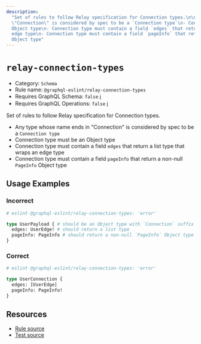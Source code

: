```yaml
---
description:
  "Set of rules to follow Relay specification for Connection types.\n\n- Any type whose name ends in
  \"Connection\" is considered by spec to be a `Connection type`\n- Connection type must be an
  Object type\n- Connection type must contain a field `edges` that return a list type that wraps an
  edge type\n- Connection type must contain a field `pageInfo` that return a non-null `PageInfo`
  Object type"
---
```


# `relay-connection-types`

- Category: `Schema`
- Rule name: `@graphql-eslint/relay-connection-types`
- Requires GraphQL Schema: `false`
  [ℹ️](/docs/getting-started#extended-linting-rules-with-graphql-schema)
- Requires GraphQL Operations: `false`
  [ℹ️](/docs/getting-started#extended-linting-rules-with-siblings-operations)

Set of rules to follow Relay specification for Connection types.

- Any type whose name ends in "Connection" is considered by spec to be a `Connection type`
- Connection type must be an Object type
- Connection type must contain a field `edges` that return a list type that wraps an edge type
- Connection type must contain a field `pageInfo` that return a non-null `PageInfo` Object type

## Usage Examples

### Incorrect

```graphql
# eslint @graphql-eslint/relay-connection-types: 'error'

type UserPayload { # should be an Object type with `Connection` suffix
  edges: UserEdge! # should return a list type
  pageInfo: PageInfo # should return a non-null `PageInfo` Object type
}
```

### Correct

```graphql
# eslint @graphql-eslint/relay-connection-types: 'error'

type UserConnection {
  edges: [UserEdge]
  pageInfo: PageInfo!
}
```

## Resources

- [Rule source](https://github.com/B2o5T/graphql-eslint/tree/master/packages/plugin/src/rules/relay-connection-types.ts)
- [Test source](https://github.com/B2o5T/graphql-eslint/tree/master/packages/plugin/__tests__/relay-connection-types.spec.ts)

